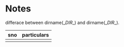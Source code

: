# Notes

differace between dirname(\__DIR__) and dirname(\__DIR__). 


|    sno       |    particulars    |
|--------------|-------------------|
|              |                   |
